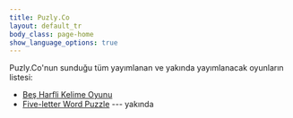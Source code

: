 ```yaml
---
title: Puzly.Co
layout: default_tr
body_class: page-home
show_language_options: true
---
```



<section class="section games">
	<div class="container">
		<div class="section-games-list">
			<div class="section-title">
				Puzly.Co'nun sunduğu tüm yayımlanan ve yakında yayımlanacak oyunların listesi:
			</div>
			<ul class="main-list">
				<li><a href="/tr/games/bes-harfli-kelime-oyunu.html">Beş Harfli Kelime Oyunu</a></li>
				<li><a href="/tr/games/five-letter-word-puzzle.html">Five-letter Word Puzzle</a> --- yakında</li>
			</ul>
		</div>
	</div>
</section>
